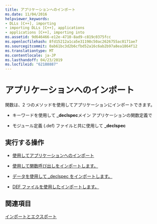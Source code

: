 ```yaml
---
title: アプリケーションへのインポート
ms.date: 11/04/2016
helpviewer_keywords:
- DLLs [C++], importing
- importing DLLs [C++], applications
- applications [C++], importing into
ms.assetid: 9d646466-e12e-4710-8ad9-c819c0375fcc
ms.openlocfilehash: 8fd15212a1ca5e31198c50ac2626755ac0171ae7
ms.sourcegitcommit: 0ab61bc3d2b6cfbd52a16c6ab2b97a8ea1864f12
ms.translationtype: MT
ms.contentlocale: ja-JP
ms.lasthandoff: 04/23/2019
ms.locfileid: "62188887"
---
```

# <a name="importing-into-an-application"></a>アプリケーションへのインポート

関数は、2 つのメソッドを使用してアプリケーションにインポートできます。

- キーワードを使用して **_declspec**メイン アプリケーションの関数定義で

- モジュール定義 (.def) ファイルと共に使用して **_declspec**

## <a name="what-do-you-want-to-do"></a>実行する操作

- [使用してアプリケーションへのインポート](importing-into-an-application-using-declspec-dllimport.md)

- [使用して関数呼び出しをインポートします。](importing-function-calls-using-declspec-dllimport.md)

- [データを使用して _declspec をインポートします。](importing-data-using-declspec-dllimport.md)

- [DEF ファイルを使用したインポートします。](importing-using-def-files.md)

## <a name="see-also"></a>関連項目

[インポートとエクスポート](importing-and-exporting.md)

